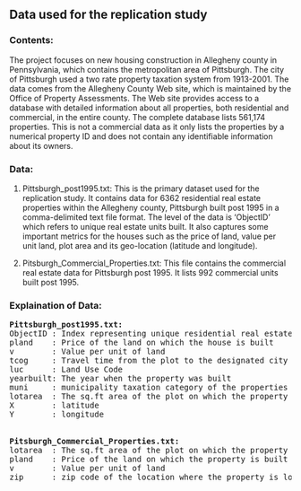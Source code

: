 ## Data used for the replication study

### Contents:

The project focuses on new housing construction in Allegheny county in Pennsylvania, which contains the metropolitan area of Pittsburgh. The city of Pittsburgh used a two rate property taxation system from 1913-2001. The data comes from the Allegheny County Web site, which is maintained by the Office of Property Assessments. The Web site provides access to a database with detailed information about all properties, both residential and commercial, in the entire county. The complete database lists 561,174 properties. This is not a commercial data as it only lists the properties by a numerical property ID and does not contain any identifiable information about its owners.

### Data:
1.	Pittsburgh_post1995.txt:
This is the primary dataset used for the replication study. It contains data for 6362 residential real estate       properties within the Allegheny county, Pittsburgh built post 1995 in a comma-delimited text file format. The level of the data is ‘ObjectID’ which refers to unique real estate units built. It also captures some important metrics for the houses such as the price of land, value per unit land, plot area and its geo-location (latitude and longitude).

2.	Pitsburgh_Commercial_Properties.txt:
This file contains the commercial real estate data for Pittsburgh post 1995. It lists 992 commercial units built post 1995.



### Explaination of Data:
<pre>
<b>Pittsburgh_post1995.txt:</b>
ObjectID : Index representing unique residential real estate units built in Pittsburgh
pland    : Price of the land on which the house is built
v        : Value per unit of land
tcog     : Travel time from the plot to the designated city center traffic zone
luc      : Land Use Code
yearbuilt: The year when the property was built
muni     : municipality taxation category of the properties
lotarea  : The sq.ft area of the plot on which the property is built
X        : latitude
Y        : longitude


<b>Pitsburgh_Commercial_Properties.txt:</b>
lotarea  : The sq.ft area of the plot on which the property is built
pland    : Price of the land on which the property is built
v        : Value per unit of land
zip      : zip code of the location where the property is located within Pittsburgh
</pre>
